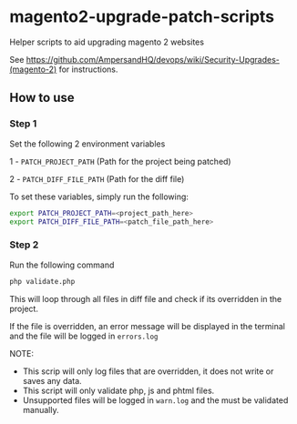 # magento2-upgrade-patch-scripts
Helper scripts to aid upgrading magento 2 websites

See https://github.com/AmpersandHQ/devops/wiki/Security-Upgrades-(magento-2) for instructions.

## How to use

### Step 1

Set the following 2 environment variables

1 - `PATCH_PROJECT_PATH` (Path for the project being patched)

2 - `PATCH_DIFF_FILE_PATH` (Path for the diff file)

To set these variables, simply run the following:

```bash
export PATCH_PROJECT_PATH=<project_path_here>
export PATCH_DIFF_FILE_PATH=<patch_file_path_here>
```

### Step 2

Run the following command 

```bash
php validate.php
```

This will loop through all files in diff file and check if its overridden in the project.

If the file is overridden, an error message will be displayed in the terminal and the file will be logged in `errors.log`

NOTE:
- This scrip will only log files that are overridden, it does not write or saves any data.
- This script will only validate php, js and phtml files. 
- Unsupported files will be logged in `warn.log` and the must be validated manually.

